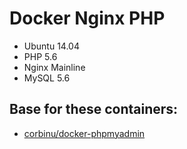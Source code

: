 Docker Nginx PHP
=================

* Ubuntu 14.04
* PHP 5.6
* Nginx Mainline
* MySQL 5.6

## Base for these containers:
* [corbinu/docker-phpmyadmin](https://github.com/corbinu/docker-phpmyadmin)